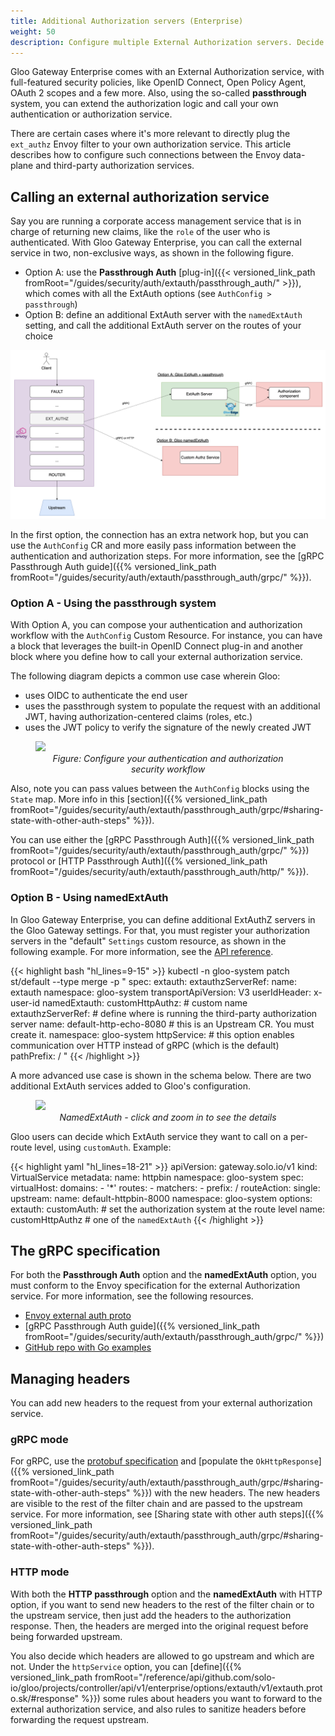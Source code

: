 ```yaml
---
title: Additional Authorization servers (Enterprise)
weight: 50
description: Configure multiple External Authorization servers. Decide which one to use at the route level.
---
```


Gloo Gateway Enterprise comes with an External Authorization service, with full-featured security policies, like OpenID Connect, Open Policy Agent, OAuth 2 scopes and a few more. Also, using the so-called **passthrough** system, you can extend the authorization logic and call your own authentication or authorization service.

There are certain cases where it's more relevant to directly plug the `ext_authz` Envoy filter to your own authorization service. This article describes how to configure such connections between the Envoy data-plane and third-party authorization services.

## Calling an external authorization service

Say you are running a corporate access management service that is in charge of returning new claims, like the `role` of the user who is authenticated.
With Gloo Gateway Enterprise, you can call the external service in two, non-exclusive ways, as shown in the following figure.
- Option A: use the **Passthrough Auth** [plug-in]({{< versioned_link_path fromRoot="/guides/security/auth/extauth/passthrough_auth/" >}}), which comes with all the ExtAuth options (see `AuthConfig > passthrough`)
- Option B: define an additional ExtAuth server with the `namedExtAuth` setting, and call the additional ExtAuth server on the routes of your choice

![Calling an external authorization service](./two-options-external-authz-service.png)

In the first option, the connection has an extra network hop, but you can use the `AuthConfig` CR and more easily pass information between the authentication and authorization steps. For more information, see the [gRPC Passthrough Auth guide]({{% versioned_link_path fromRoot="/guides/security/auth/extauth/passthrough_auth/grpc/" %}}).

### Option A - Using the passthrough system

With Option A, you can compose your authentication and authorization workflow with the `AuthConfig` Custom Resource.
For instance, you can have a block that leverages the built-in OpenID Connect plug-in and another block where you define how to call your external authorization service. 

The following diagram depicts a common use case wherein Gloo:
- uses OIDC to authenticate the end user
- uses the passthrough system to populate the request with an additional JWT, having authorization-centered claims (roles, etc.)
- uses the JWT policy to verify the signature of the newly created JWT

<figure><img src="{{% versioned_link_path fromRoot="/guides/security/auth/multi_authz/authconfig-oidc-and-passthrough.png" %}}">
<figcaption style="text-align:center;font-style:italic">Figure: Configure your authentication and authorization security workflow</figcaption></figure>

Also, note you can pass values between the `AuthConfig` blocks using the `State` map. More info in this [section]({{% versioned_link_path fromRoot="/guides/security/auth/extauth/passthrough_auth/grpc/#sharing-state-with-other-auth-steps" %}}).

You can use either the [gRPC Passthrough Auth]({{% versioned_link_path fromRoot="/guides/security/auth/extauth/passthrough_auth/grpc/" %}}) protocol or [HTTP Passthrough Auth]({{% versioned_link_path fromRoot="/guides/security/auth/extauth/passthrough_auth/http/" %}}).

### Option B - Using namedExtAuth

In Gloo Gateway Enterprise, you can define additional ExtAuthZ servers in the Gloo Gateway settings.
For that, you must register your authorization servers in the "default" `Settings` custom resource, as shown in the following example. For more information, see the [API reference](https://docs.solo.io/gloo-edge/latest/reference/api/github.com/solo-io/gloo/projects/controller/api/v1/settings.proto.sk/#settings).


{{< highlight bash "hl_lines=9-15" >}}
kubectl -n gloo-system patch st/default --type merge -p "
spec:
  extauth:
    extauthzServerRef:
      name: extauth
      namespace: gloo-system
    transportApiVersion: V3
    userIdHeader: x-user-id
  namedExtauth:
    customHttpAuthz: # custom name
      extauthzServerRef: # define where is running the third-party authorization server
        name: default-http-echo-8080 # this is an Upstream CR. You must create it.
        namespace: gloo-system
      httpService: # this option enables communication over HTTP instead of gRPC (which is the default)
        pathPrefix: /
"
{{< /highlight >}}

A more advanced use case is shown in the schema below. There are two additional ExtAuth services added to Gloo's configuration.

<figure><img src="{{% versioned_link_path fromRoot="/guides/security/auth/multi_authz/namedextauth-use-case.png" %}}">
<figcaption style="text-align:center;font-style:italic">NamedExtAuth - click and zoom in to see the details</figcaption></figure>

Gloo users can decide which ExtAuth service they want to call on a per-route level, using `customAuth`.
Example:

{{< highlight yaml "hl_lines=18-21" >}}
apiVersion: gateway.solo.io/v1
kind: VirtualService
metadata:
  name: httpbin
  namespace: gloo-system
spec:
  virtualHost:
    domains:
    - '*'
    routes:
    - matchers:
      - prefix: /
      routeAction:
        single:
          upstream:
            name: default-httpbin-8000
            namespace: gloo-system
      options:
        extauth:
          customAuth: # set the authorization system at the route level
            name: customHttpAuthz # one of the `namedExtAuth` 
{{< /highlight >}}

## The gRPC specification

For both the **Passthrough Auth** option and the **namedExtAuth** option, you must conform to the Envoy specification for the external Authorization service. For more information, see the following resources.

* [Envoy external auth proto](https://github.com/envoyproxy/envoy/blob/main/api/envoy/service/auth/v3/external_auth.proto)
* [gRPC Passthrough Auth guide]({{% versioned_link_path fromRoot="/guides/security/auth/extauth/passthrough_auth/grpc/" %}})
* [GitHub repo with Go examples](https://github.com/solo-io/gloo/tree/main/docs/examples/grpc-passthrough-auth/pkg/auth/v3)

## Managing headers

You can add new headers to the request from your external authorization service.

### gRPC mode

For gRPC, use the [protobuf specification](https://github.com/envoyproxy/envoy/blob/main/api/envoy/service/auth/v3/external_auth.proto#L76) and [populate the `OkHttpResponse`]({{% versioned_link_path fromRoot="/guides/security/auth/extauth/passthrough_auth/grpc/#sharing-state-with-other-auth-steps" %}}) with the new headers. The new headers are visible to the rest of the filter chain and are passed to the upstream service. For more information, see [Sharing state with other auth steps]({{% versioned_link_path fromRoot="/guides/security/auth/extauth/passthrough_auth/grpc/#sharing-state-with-other-auth-steps" %}}).

### HTTP mode

With both the **HTTP passthrough** option and the **namedExtAuth** with HTTP option, if you want to send new headers to the rest of the filter chain or to the upstream service, then just add the headers to the authorization response. Then, the headers are merged into the original request before being forwarded upstream.

You also decide which headers are allowed to go upstream and which are not. Under the `httpService` option, you can [define]({{% versioned_link_path fromRoot="/reference/api/github.com/solo-io/gloo/projects/controller/api/v1/enterprise/options/extauth/v1/extauth.proto.sk/#response" %}}) some rules about headers you want to forward to the external authorization service, and also rules to sanitize headers before forwarding the request upstream.

